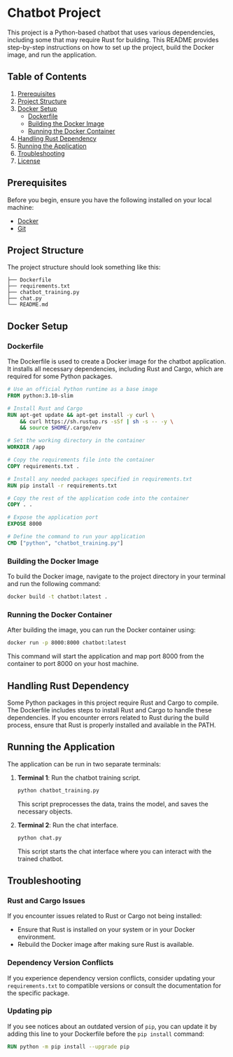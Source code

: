 # Chatbot Project

This project is a Python-based chatbot that uses various dependencies, including some that may require Rust for building. This README provides step-by-step instructions on how to set up the project, build the Docker image, and run the application.

## Table of Contents

1. [Prerequisites](#prerequisites)
2. [Project Structure](#project-structure)
3. [Docker Setup](#docker-setup)
   - [Dockerfile](#dockerfile)
   - [Building the Docker Image](#building-the-docker-image)
   - [Running the Docker Container](#running-the-docker-container)
4. [Handling Rust Dependency](#handling-rust-dependency)
5. [Running the Application](#running-the-application)
6. [Troubleshooting](#troubleshooting)
7. [License](#license)

## Prerequisites

Before you begin, ensure you have the following installed on your local machine:

- [Docker](https://www.docker.com/get-started)
- [Git](https://git-scm.com/)

## Project Structure

The project structure should look something like this:

```plaintext
├── Dockerfile
├── requirements.txt
├── chatbot_training.py
├── chat.py
└── README.md
```

## Docker Setup

### Dockerfile

The Dockerfile is used to create a Docker image for the chatbot application. It installs all necessary dependencies, including Rust and Cargo, which are required for some Python packages.

```Dockerfile
# Use an official Python runtime as a base image
FROM python:3.10-slim

# Install Rust and Cargo
RUN apt-get update && apt-get install -y curl \
    && curl https://sh.rustup.rs -sSf | sh -s -- -y \
    && source $HOME/.cargo/env

# Set the working directory in the container
WORKDIR /app

# Copy the requirements file into the container
COPY requirements.txt .

# Install any needed packages specified in requirements.txt
RUN pip install -r requirements.txt

# Copy the rest of the application code into the container
COPY . .

# Expose the application port
EXPOSE 8000

# Define the command to run your application
CMD ["python", "chatbot_training.py"]
```

### Building the Docker Image

To build the Docker image, navigate to the project directory in your terminal and run the following command:

```bash
docker build -t chatbot:latest .
```

### Running the Docker Container

After building the image, you can run the Docker container using:

```bash
docker run -p 8000:8000 chatbot:latest
```

This command will start the application and map port 8000 from the container to port 8000 on your host machine.

## Handling Rust Dependency

Some Python packages in this project require Rust and Cargo to compile. The Dockerfile includes steps to install Rust and Cargo to handle these dependencies. If you encounter errors related to Rust during the build process, ensure that Rust is properly installed and available in the PATH.

## Running the Application

The application can be run in two separate terminals:

1. **Terminal 1**: Run the chatbot training script.

   ```bash
   python chatbot_training.py
   ```

   This script preprocesses the data, trains the model, and saves the necessary objects.

2. **Terminal 2**: Run the chat interface.

   ```bash
   python chat.py
   ```

   This script starts the chat interface where you can interact with the trained chatbot.

## Troubleshooting

### Rust and Cargo Issues

If you encounter issues related to Rust or Cargo not being installed:

- Ensure that Rust is installed on your system or in your Docker environment.
- Rebuild the Docker image after making sure Rust is available.

### Dependency Version Conflicts

If you experience dependency version conflicts, consider updating your `requirements.txt` to compatible versions or consult the documentation for the specific package.

### Updating pip

If you see notices about an outdated version of `pip`, you can update it by adding this line to your Dockerfile before the `pip install` command:

```Dockerfile
RUN python -m pip install --upgrade pip
